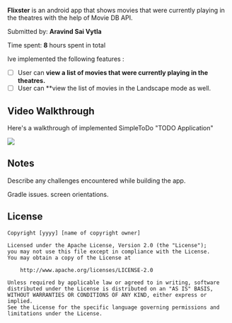 
**Flixster** is an android app that shows movies that were currently playing in the theatres with the help of Movie DB API.

Submitted by: **Aravind Sai Vytla**

Time spent: **8** hours spent in total

Ive implemented the following features :

* [ ] User can **view a list of movies that were currently playing in the theatres.**
* [ ] User can **view the list of movies in the Landscape mode as well.

## Video Walkthrough

Here's a walkthrough of implemented SimpleToDo "TODO Application"

<img src='https://github.com/AravindVytla/flixster/blob/master/B2SIJ-yc.gif' />


## Notes

Describe any challenges encountered while building the app.

Gradle issues.
screen orientations.

## License

    Copyright [yyyy] [name of copyright owner]

    Licensed under the Apache License, Version 2.0 (the "License");
    you may not use this file except in compliance with the License.
    You may obtain a copy of the License at

        http://www.apache.org/licenses/LICENSE-2.0

    Unless required by applicable law or agreed to in writing, software
    distributed under the License is distributed on an "AS IS" BASIS,
    WITHOUT WARRANTIES OR CONDITIONS OF ANY KIND, either express or implied.
    See the License for the specific language governing permissions and
    limitations under the License.

